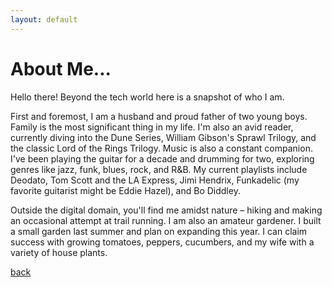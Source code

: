 ```yaml
---
layout: default
---
```


# About Me...

Hello there! Beyond the tech world here is a snapshot of who I am.

First and foremost, I am a husband and proud father of two young boys.  Family is the most significant thing in my life.
I'm also an avid reader, currently diving into the Dune Series, William Gibson's Sprawl Trilogy, and the classic Lord of the 
Rings Trilogy. Music is also a constant companion. I've been playing the guitar for a decade and drumming for two, exploring 
genres like jazz, funk, blues, rock, and R&B. My current playlists include Deodato, Tom Scott and the LA Express, Jimi Hendrix, 
Funkadelic (my favorite guitarist might be Eddie Hazel), and Bo Diddley.

Outside the digital domain, you'll find me amidst nature – hiking and making an occasional attempt at trail running. I 
am also an amateur gardener.  I built a small garden last summer and plan on expanding this year.  I can claim success
with growing tomatoes, peppers, cucumbers, and my wife with a variety of house plants.

[back](./)
